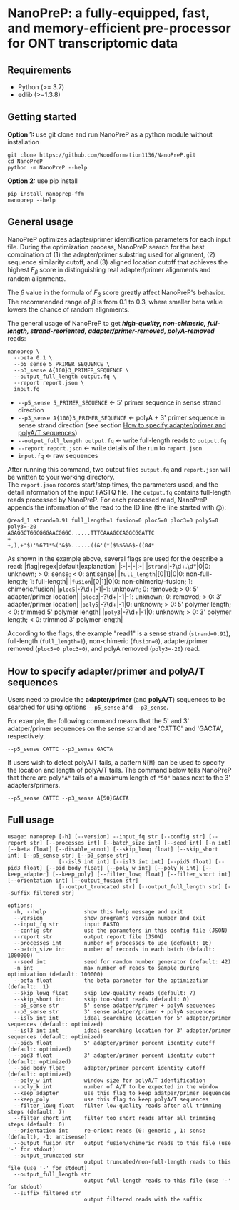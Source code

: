 # NanoPreP: a fully-equipped, fast, and memory-efficient pre-processor for ONT transcriptomic data

## Requirements
* Python (>= 3.7)  
* edlib (>=1.3.8)


## Getting started
**Option 1:** use git clone and run NanoPreP as a python module without installation
```
git clone https://github.com/Woodformation1136/NanoPreP.git
cd NanoPreP
python -m NanoPreP --help
```
**Option 2:** use pip install
```
pip install nanoprep-ffm
nanoprep --help
```

## General usage

NanoPreP optimizes adapter/primer identification parameters for each input file. During the optimization process, NanoPreP search for the best combination of (1) the adapter/primer substring used for alignment, (2) sequence similarity cutoff, and (3) aligned location cutoff that achieves the highest $F_{\beta}$ score in distinguishing real adapter/primer alignments and random alignments. 

The $\beta$ value in the formula of $F_{\beta}$ score greatly affect NanoPreP's behavior. The recommended range of $\beta$ is from 0.1 to 0.3, where smaller beta value lowers the chance of random alignments.


The general usage of NanoPreP to get ***high-quality, non-chimeric, full-length, strand-reoriented, adapter/primer-removed, polyA-removed*** reads:
```
nanoprep \
  --beta 0.1 \
  --p5_sense 5_PRIMER_SEQUENCE \
  --p3_sense A{100}3_PRIMER_SEQUENCE \
  --output_full_length output.fq \
  --report report.json \
  input.fq
```
- `--p5_sense 5_PRIMER_SEQUENCE` ← 5' primer sequence in sense strand direction
- `--p3_sense A{100}3_PRIMER_SEQUENCE` ← polyA + 3' primer sequence in sense strand direction (see section [How to specify adapter/primer and polyA/T sequences](#HOWTO))
- `--output_full_length output.fq` ← write full-length reads to `output.fq`  
- `--report report.json` ← write details of the run to `report.json`  
- `input.fq` ← raw sequences


<!-- TODO: why annotate reads? re-usable, time-saving, transparency, flexibility -->
After running this command, two output files `output.fq` and `report.json` will be written to your working directory.  
The `report.json` records start/stop times, the parameters used, and the detail information of the input FASTQ file. 
The `output.fq` contains full-length reads processed by NanoPreP. For each processed read, NanoPreP appends the information of the read to the ID line (the line started with @): 
```
@read_1 strand=0.91 full_length=1 fusion=0 ploc5=0 ploc3=0 poly5=0 poly3=-20
AGAGGCTGGCGGGAACGGGC......TTTCAAAGCCAGGCGGATTC
+
+,),+'$)'%671*%('&$%......((&'(*($%$&%&$-((84*
```
As shown in the example above, several flags are used for the describe a read: 
|flag|regex|default|explanation|
|:-|-|-|:-|
|`strand`|-?\d+\.\d*|0|0: unknown; > 0: sense; < 0: antisense|
|`full_length`|[0\|1]|0|0: non-full-length; 1: full-length|
|`fusion`|[0\|1]|0|0: non-chimeric/-fusion; 1: chimeric/fusion|
|`ploc5`|-?\d+|-1|-1: unknown; 0: removed; > 0: 5' adapter/primer location|
|`ploc3`|-?\d+|-1|-1: unknown; 0: removed; > 0: 3' adapter/primer location|
|`poly5`|-?\d+|-1|0: unknown; > 0: 5' polymer length; < 0: trimmed 5' polymer length|
|`poly3`|-?\d+|-1|0: unknown; > 0: 3' polymer length; < 0: trimmed 3' polymer length|

According to the flags, the example "read1" is a sense strand (`strand=0.91`), full-length (`full_length=1`), non-chimeric (`fusion=0`),  adapter/primer removed (`ploc5=0 ploc3=0`), and polyA removed (`poly3=-20`) read.


## How to specify adapter/primer and polyA/T sequences <a id="HOWTO"></a>
Users need to provide the **adapter/primer** (and **polyA/T**) sequences to be searched for using options `--p5_sense` and `--p3_sense`. 

For example, the following command means that the 5' and 3' adatper/primer sequences on the sense strand are 'CATTC' and 'GACTA', respectively.
```
--p5_sense CATTC --p3_sense GACTA
```
If users wish to detect polyA/T tails, a pattern `N{M}` can be used to specify the location and length of polyA/T tails. The command below tells NanoPreP that there are poly`"A"` tails of a maximum length of `"50"` bases next to the 3' adapters/primers.
```
--p5_sense CATTC --p3_sense A{50}GACTA
```



## Full usage
```
usage: nanoprep [-h] [--version] --input_fq str [--config str] [--report str] [--processes int] [--batch_size int] [--seed int] [-n int] [--beta float] [--disable_annot] [--skip_lowq float] [--skip_short int] [--p5_sense str] [--p3_sense str]
                [--isl5 int int] [--isl3 int int] [--pid5 float] [--pid3 float] [--pid_body float] [--poly_w int] [--poly_k int] [--keep_adapter] [--keep_poly] [--filter_lowq float] [--filter_short int] [--orientation int] [--output_fusion str]
                [--output_truncated str] [--output_full_length str] [--suffix_filtered str]

options:
  -h, --help            show this help message and exit
  --version             show program's version number and exit
  --input_fq str        input FASTQ
  --config str          use the parameters in this config file (JSON)
  --report str          output report file (JSON)
  --processes int       number of processes to use (default: 16)
  --batch_size int      number of records in each batch (default: 1000000)
  --seed int            seed for random number generator (default: 42)
  -n int                max number of reads to sample during optimization (default: 100000)
  --beta float          the beta parameter for the optimization (default: .1)
  --skip_lowq float     skip low-quality reads (default: 7)
  --skip_short int      skip too-short reads (default: 0)
  --p5_sense str        5' sense adatper/primer + polyA sequences
  --p3_sense str        3' sense adatper/primer + polyA sequences
  --isl5 int int        ideal searching location for 5' adapter/primer sequences (default: optimized)
  --isl3 int int        ideal searching location for 3' adapter/primer sequences (default: optimized)
  --pid5 float          5' adapter/primer percent identity cutoff (default: optimized)
  --pid3 float          3' adapter/primer percent identity cutoff (default: optimized)
  --pid_body float      adapter/primer percent identity cutoff (default: optimized)
  --poly_w int          window size for polyA/T identification
  --poly_k int          number of A/T to be expected in the window
  --keep_adapter        use this flag to keep adatper/primer sequences
  --keep_poly           use this flag to keep polyA/T sequences
  --filter_lowq float   filter low-quality reads after all trimming steps (default: 7)
  --filter_short int    filter too short reads after all trimming steps (default: 0)
  --orientation int     re-orient reads (0: generic , 1: sense (default), -1: antisense)
  --output_fusion str   output fusion/chimeric reads to this file (use '-' for stdout)
  --output_truncated str
                        output truncated/non-full-length reads to this file (use '-' for stdout)
  --output_full_length str
                        output full-length reads to this file (use '-' for stdout)
  --suffix_filtered str
                        output filtered reads with the suffix
```
